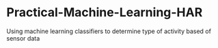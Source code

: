 # Practical-Machine-Learning-HAR
Using machine learning classifiers to determine type of activity based of sensor data

